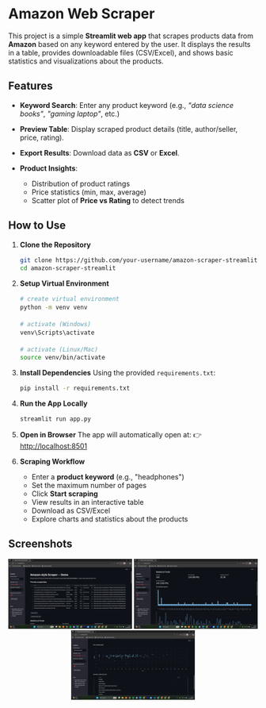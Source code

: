 # Amazon Web Scraper

This project is a simple **Streamlit web app** that scrapes products data from **Amazon** based on any keyword entered by the user.
It displays the results in a table, provides downloadable files (CSV/Excel), and shows basic statistics and visualizations about the products.

## Features

* **Keyword Search**: Enter any product keyword (e.g., *"data science books"*, *"gaming laptop"*, etc.)
* **Preview Table**: Display scraped product details (title, author/seller, price, rating).
* **Export Results**: Download data as **CSV** or **Excel**.
* **Product Insights**:

  * Distribution of product ratings
  * Price statistics (min, max, average)
  * Scatter plot of **Price vs Rating** to detect trends

## How to Use

1. **Clone the Repository**

   ```bash
   git clone https://github.com/your-username/amazon-scraper-streamlit.git
   cd amazon-scraper-streamlit
   ```

2. **Setup Virtual Environment**
   ```bash
   # create virtual environment
   python -m venv venv
   
   # activate (Windows)
   venv\Scripts\activate
   
   # activate (Linux/Mac)
   source venv/bin/activate
   ```
   
2. **Install Dependencies**
   Using the provided `requirements.txt`:

   ```bash
   pip install -r requirements.txt
   ```

3. **Run the App Locally**

   ```bash
   streamlit run app.py
   ```

4. **Open in Browser**
   The app will automatically open at:
   👉 [http://localhost:8501](http://localhost:8501)

5. **Scraping Workflow**

   * Enter a **product keyword** (e.g., "headphones")
   * Set the maximum number of pages
   * Click **Start scraping**
   * View results in an interactive table
   * Download as CSV/Excel
   * Explore charts and statistics about the products
  
## Screenshots
<p align="center">
  <img src="img/Screenshot%20(847).png" alt="847" width="250"/>
  <img src="img/Screenshot%20(848).png" alt="848" width="250"/>
  <img src="img/Screenshot%20(849).png" alt="849" width="250"/>
</p>

